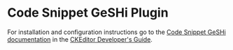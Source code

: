Code Snippet GeSHi Plugin
==================================================

For installation and configuration instructions go to the [Code Snippet GeSHi documentation](http://docs.ckeditor.com/#!/guide/dev_codesnippetgeshi) in the [CKEditor Developer's Guide](http://docs.ckeditor.com/#!/guide).
